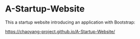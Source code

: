 # A-Startup-Website
This a startup website introducing an application with Bootstrap: 

https://chaoyang-project.github.io/A-Startup-Website/
